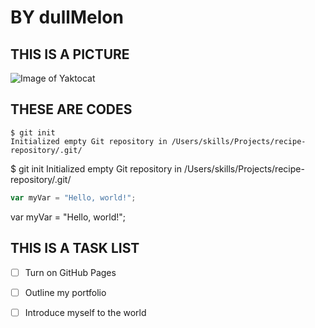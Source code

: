 # BY dullMelon

## THIS IS A PICTURE

![Image of Yaktocat](https://octodex.github.com/images/yaktocat.png)

## THESE ARE CODES

```
$ git init
Initialized empty Git repository in /Users/skills/Projects/recipe-repository/.git/
```

$ git init
Initialized empty Git repository in /Users/skills/Projects/recipe-repository/.git/

``` javascript
var myVar = "Hello, world!";
```

var myVar = "Hello, world!";

## THIS IS A TASK LIST

- [ ] Turn on GitHub Pages
- [ ] Outline my portfolio
- [ ] Introduce myself to the world

